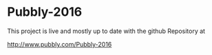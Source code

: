 # Pubbly-2016

This project is live and mostly up to date with the github Repository at

http://www.pubbly.com/Pubbly-2016
